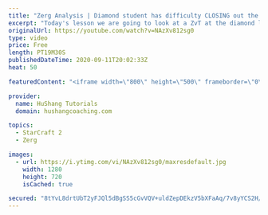 ```yaml
---
title: "Zerg Analysis | Diamond student has difficulty CLOSING out the MATCH [Starcraft 2]"
excerpt: "Today's lesson we are going to look at a ZvT at the diamond level focusing on the Zerg Analysis. The zerg manages to get into a very strong position but has difficulty closing it out. Let's learn how we can approach this scenario better!  Zerg Analysis | Diamond student has difficulty CLOSING out the"
originalUrl: https://youtube.com/watch?v=NAzXv812sg0
type: video
price: Free
length: PT19M30S
publishedDateTime: 2020-09-11T20:02:33Z
heat: 50

featuredContent: "<iframe width=\"800\" height=\"500\" frameborder=\"0\" src=\"https://www.youtube.com/embed/NAzXv812sg0\" allow=\"accelerometer; autoplay; encrypted-media; gyroscope; picture-in-picture\" allowfullscreen></iframe>"

provider:
  name: HuShang Tutorials
  domain: hushangcoaching.com

topics:
  - StarCraft 2
  - Zerg

images:
  - url: https://i.ytimg.com/vi/NAzXv812sg0/maxresdefault.jpg
    width: 1280
    height: 720
    isCached: true

secured: "8tYvL8drtUbT2yFJQl5dBgSS5cGvVQV+uldZepDEkzV5bXFaAq/7v8yYCS2H/496U4dUdL8Ayl2e5X2+I8BdAVOOrGqzDmPyAJzUox/JEOIAtS0M+TTwgvCZ/ppapx/72OWL3N7sArLqOqNlUH7+1m/DH0nF2qYL3NXuG1UM4Q+3IHNLi/bccHRlgIya14KVtizGd2wv4i6153JeIbjjZrF1Q2gJivA0/pXfnw0gGAvuVaDxVn6CyN7KAPnG2FGyQ3/wumzwWkN5lU5PmgyZ4CWujjBsu3hIwMUllGJtcrYGr0EwKGKO0c8TJjkStOzi0d3XvHHke7qMnoIhODkY9gxbqexwH6nKp41llzEDAEpC8rZ3HFClWE0WRheinoMZtT7lnqmiTkfS2y/DeENW//B5bL45b3CpfsDkeQJNQKU=;h/leY161SAdgerFT/WXLoA=="
---
```


